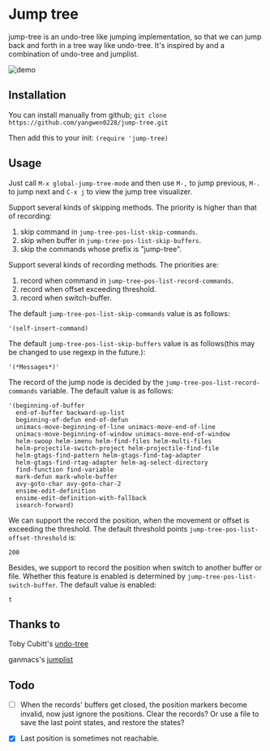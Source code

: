 # Jump tree #

jump-tree is an undo-tree like jumping implementation, so that we can jump back and forth in a tree way like undo-tree. It's inspired by and a combination of undo-tree and jumplist.

![demo](https://github.com/yangwen0228/jump-tree/blob/master/jump-tree.gif)

## Installation
You can install  manually from github;
`git clone https://github.com/yangwen0228/jump-tree.git`

Then add this to your init:
`(require 'jump-tree)`

## Usage
Just call `M-x global-jump-tree-mode` and then use `M-,` to jump previous, `M-.` to jump next and `C-x j` to view the jump tree visualizer.

Support several kinds of skipping methods. The priority is higher than that of recording:
1. skip command in `jump-tree-pos-list-skip-commands`.
2. skip when buffer in `jump-tree-pos-list-skip-buffers`.
3. skip the commands whose prefix is "jump-tree".

Support several kinds of recording methods. The priorities are:
1. record when command in `jump-tree-pos-list-record-commands`.
2. record when offset exceeding threshold.
3. record when switch-buffer.

The default `jump-tree-pos-list-skip-commands` value is as follows:
```
'(self-insert-command)
```

The default `jump-tree-pos-list-skip-buffers` value is as follows(this may be changed to use regexp in the future.):
```
'(*Messages*)'
```

The record of the jump node is decided by the `jump-tree-pos-list-record-commands` variable. The default value is as follows:
```
'(beginning-of-buffer
  end-of-buffer backward-up-list
  beginning-of-defun end-of-defun
  unimacs-move-beginning-of-line unimacs-move-end-of-line
  unimacs-move-beginning-of-window unimacs-move-end-of-window
  helm-swoop helm-imenu helm-find-files helm-multi-files
  helm-projectile-switch-project helm-projectile-find-file
  helm-gtags-find-pattern helm-gtags-find-tag-adapter
  helm-gtags-find-rtag-adapter helm-ag-select-directory
  find-function find-variable
  mark-defun mark-whole-buffer
  avy-goto-char avy-goto-char-2
  ensime-edit-definition
  ensime-edit-definition-with-fallback
  isearch-forward)
```

We can support the record the position, when the movement or offset is exceeding the threshold. The default threshold points `jump-tree-pos-list-offset-threshold` is:
```
200
```

Besides, we support to record the position when switch to another buffer or file. Whether this feature is enabled is determined by `jump-tree-pos-list-switch-buffer`. The default value is enabled:
```
t
```

## Thanks to
Toby Cubitt's [undo-tree](http://www.dr-qubit.org/undo-tree/undo-tree.el)

ganmacs's [jumplist](https://github.com/ganmacs/jumplist)

## Todo
- [ ] When the records' buffers get closed, the position markers become invalid, now just ignore the positions. Clear the records? Or use a file to save the last point states, and restore the states?
- [x] Last position is sometimes not reachable.

